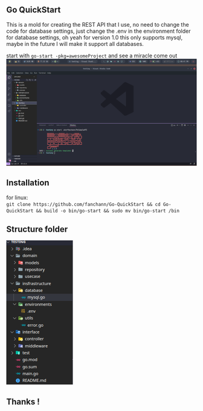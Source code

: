 ## Go QuickStart
This is a mold for creating the REST API that I use, no need to change the code for database settings, just change the .env in the environment folder for database settings, oh yeah for version 1.0 this only supports mysql, maybe in the future I will make it support all databases.

start with `go-start -pkg=awesomeProject` and see a miracle come out
![image1](/img/quickstart.png)

## Installation
for linux:\
`git clone https://github.com/fanchann/Go-QuickStart && cd Go-QuickStart && build -o bin/go-start && sudo mv bin/go-start /bin`

## Structure folder
![image2](img/folder.png)

## Thanks !
